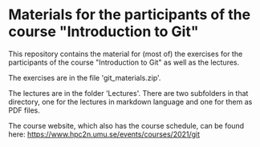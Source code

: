 # Materials for the participants of the course "Introduction to Git"

This repository contains the material for (most of) the exercises for the participants of the course "Introduction to Git" as well as the lectures.

The exercises are in the file 'git_materials.zip'. 

The lectures are in the folder 'Lectures'. There are two subfolders in that directory, one for the lectures in markdown language and one for them as PDF files. 

The course website, which also has the course schedule, can be found here: https://www.hpc2n.umu.se/events/courses/2021/git
